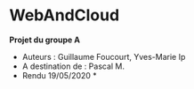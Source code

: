 # WebAndCloud

**Projet du groupe A**
* Auteurs : Guillaume Foucourt, Yves-Marie Ip
* A destination de : Pascal M.
* Rendu 19/05/2020 *
